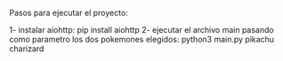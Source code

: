 Pasos para ejecutar el proyecto:

1- instalar aiohttp: pip install aiohttp
2- ejecutar el archivo main pasando como parametro los dos pokemones elegidos: python3 main.py pikachu charizard